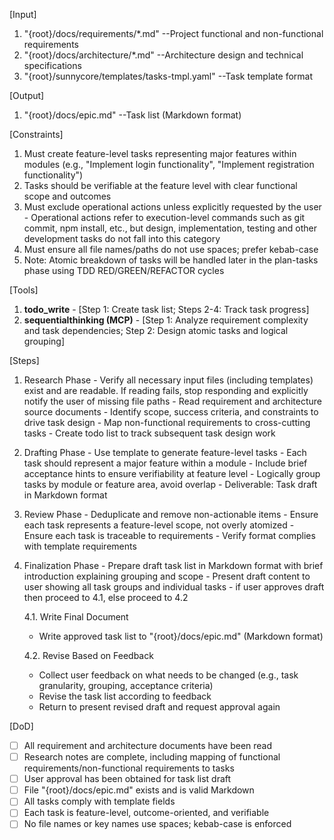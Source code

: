 [Input]
  1. "{root}/docs/requirements/*.md" --Project functional and non-functional requirements
  2. "{root}/docs/architecture/*.md" --Architecture design and technical specifications
  3. "{root}/sunnycore/templates/tasks-tmpl.yaml" --Task template format

[Output]
  1. "{root}/docs/epic.md" --Task list (Markdown format)

[Constraints]
  1. Must create feature-level tasks representing major features within modules (e.g., "Implement login functionality", "Implement registration functionality")
  2. Tasks should be verifiable at the feature level with clear functional scope and outcomes
  3. Must exclude operational actions unless explicitly requested by the user
    - Operational actions refer to execution-level commands such as git commit, npm install, etc., but design, implementation, testing and other development tasks do not fall into this category
  4. Must ensure all file names/paths do not use spaces; prefer kebab-case
  5. Note: Atomic breakdown of tasks will be handled later in the plan-tasks phase using TDD RED/GREEN/REFACTOR cycles

[Tools]
  1. **todo_write**
    - [Step 1: Create task list; Steps 2-4: Track task progress]
  2. **sequentialthinking (MCP)**
    - [Step 1: Analyze requirement complexity and task dependencies; Step 2: Design atomic tasks and logical grouping]

[Steps]
  1. Research Phase
    - Verify all necessary input files (including templates) exist and are readable. If reading fails, stop responding and explicitly notify the user of missing file paths
    - Read requirement and architecture source documents
    - Identify scope, success criteria, and constraints to drive task design
    - Map non-functional requirements to cross-cutting tasks
    - Create todo list to track subsequent task design work

  2. Drafting Phase
    - Use template to generate feature-level tasks
    - Each task should represent a major feature within a module
    - Include brief acceptance hints to ensure verifiability at feature level
    - Logically group tasks by module or feature area, avoid overlap
    - Deliverable: Task draft in Markdown format

  3. Review Phase
    - Deduplicate and remove non-actionable items
    - Ensure each task represents a feature-level scope, not overly atomized
    - Ensure each task is traceable to requirements
    - Verify format complies with template requirements

  4. Finalization Phase
    - Prepare draft task list in Markdown format with brief introduction explaining grouping and scope
    - Present draft content to user showing all task groups and individual tasks
    - if user approves draft then proceed to 4.1, else proceed to 4.2
      
      4.1. Write Final Document
        - Write approved task list to "{root}/docs/epic.md" (Markdown format)
      
      4.2. Revise Based on Feedback
        - Collect user feedback on what needs to be changed (e.g., task granularity, grouping, acceptance criteria)
        - Revise the task list according to feedback
        - Return to present revised draft and request approval again

[DoD]
  - [ ] All requirement and architecture documents have been read
  - [ ] Research notes are complete, including mapping of functional requirements/non-functional requirements to tasks
  - [ ] User approval has been obtained for task list draft
  - [ ] File "{root}/docs/epic.md" exists and is valid Markdown
  - [ ] All tasks comply with template fields
  - [ ] Each task is feature-level, outcome-oriented, and verifiable
  - [ ] No file names or key names use spaces; kebab-case is enforced
